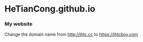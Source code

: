 # HeTianCong.github.io
### My website

Change the domain name from
http://ihtc.cc to https://ihtcboy.com

